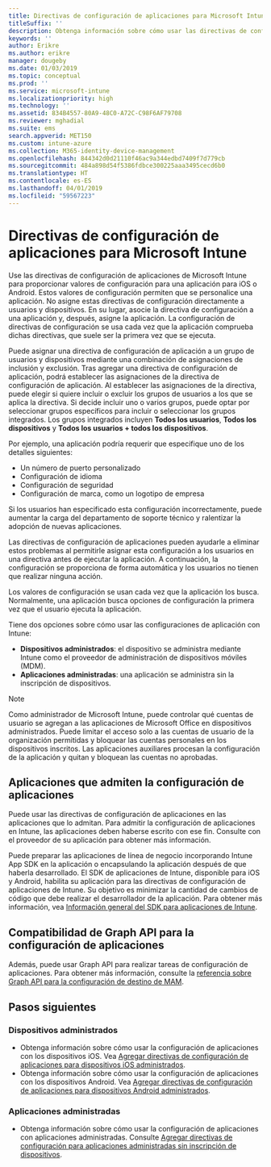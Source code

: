```yaml
---
title: Directivas de configuración de aplicaciones para Microsoft Intune
titleSuffix: ''
description: Obtenga información sobre cómo usar las directivas de configuración de aplicaciones en un dispositivo iOS o Android en Microsoft Intune.
keywords: ''
author: Erikre
ms.author: erikre
manager: dougeby
ms.date: 01/03/2019
ms.topic: conceptual
ms.prod: ''
ms.service: microsoft-intune
ms.localizationpriority: high
ms.technology: ''
ms.assetid: 834B4557-80A9-48C0-A72C-C98F6AF79708
ms.reviewer: mghadial
ms.suite: ems
search.appverid: MET150
ms.custom: intune-azure
ms.collection: M365-identity-device-management
ms.openlocfilehash: 844342d0d21110f46ac9a344edbd7409f7d779cb
ms.sourcegitcommit: 484a898d54f5386fdbce300225aaa3495cecd6b0
ms.translationtype: HT
ms.contentlocale: es-ES
ms.lasthandoff: 04/01/2019
ms.locfileid: "59567223"
---
```

# <a name="app-configuration-policies-for-microsoft-intune"></a>Directivas de configuración de aplicaciones para Microsoft Intune

Use las directivas de configuración de aplicaciones de Microsoft Intune para proporcionar valores de configuración para una aplicación para iOS o Android. Estos valores de configuración permiten que se personalice una aplicación. No asigne estas directivas de configuración directamente a usuarios y dispositivos. En su lugar, asocie la directiva de configuración a una aplicación y, después, asigne la aplicación. La configuración de directivas de configuración se usa cada vez que la aplicación comprueba dichas directivas, que suele ser la primera vez que se ejecuta.

Puede asignar una directiva de configuración de aplicación a un grupo de usuarios y dispositivos mediante una combinación de asignaciones de inclusión y exclusión. Tras agregar una directiva de configuración de aplicación, podrá establecer las asignaciones de la directiva de configuración de aplicación. Al establecer las asignaciones de la directiva, puede elegir si quiere incluir o excluir los grupos de usuarios a los que se aplica la directiva. Si decide incluir uno o varios grupos, puede optar por seleccionar grupos específicos para incluir o seleccionar los grupos integrados. Los grupos integrados incluyen **Todos los usuarios**, **Todos los dispositivos** y **Todos los usuarios + todos los dispositivos**.

Por ejemplo, una aplicación podría requerir que especifique uno de los detalles siguientes:

- Un número de puerto personalizado
- Configuración de idioma
- Configuración de seguridad
- Configuración de marca, como un logotipo de empresa

Si los usuarios han especificado esta configuración incorrectamente, puede aumentar la carga del departamento de soporte técnico y ralentizar la adopción de nuevas aplicaciones.

Las directivas de configuración de aplicaciones pueden ayudarle a eliminar estos problemas al permitirle asignar esta configuración a los usuarios en una directiva antes de ejecutar la aplicación. A continuación, la configuración se proporciona de forma automática y los usuarios no tienen que realizar ninguna acción.

Los valores de configuración se usan cada vez que la aplicación los busca. Normalmente, una aplicación busca opciones de configuración la primera vez que el usuario ejecuta la aplicación.

Tiene dos opciones sobre cómo usar las configuraciones de aplicación con Intune:
 - **Dispositivos administrados**: el dispositivo se administra mediante Intune como el proveedor de administración de dispositivos móviles (MDM).
 - **Aplicaciones administradas**: una aplicación se administra sin la inscripción de dispositivos.

> [!NOTE]
> Como administrador de Microsoft Intune, puede controlar qué cuentas de usuario se agregan a las aplicaciones de Microsoft Office en dispositivos administrados. Puede limitar el acceso solo a las cuentas de usuario de la organización permitidas y bloquear las cuentas personales en los dispositivos inscritos. Las aplicaciones auxiliares procesan la configuración de la aplicación y quitan y bloquean las cuentas no aprobadas.

## <a name="apps-that-support-app-configuration"></a>Aplicaciones que admiten la configuración de aplicaciones

Puede usar las directivas de configuración de aplicaciones en las aplicaciones que lo admitan. Para admitir la configuración de aplicaciones en Intune, las aplicaciones deben haberse escrito con ese fin. Consulte con el proveedor de su aplicación para obtener más información.

Puede preparar las aplicaciones de línea de negocio incorporando Intune App SDK en la aplicación o encapsulando la aplicación después de que haberla desarrollado. El SDK de aplicaciones de Intune, disponible para iOS y Android, habilita su aplicación para las directivas de configuración de aplicaciones de Intune. Su objetivo es minimizar la cantidad de cambios de código que debe realizar el desarrollador de la aplicación. Para obtener más información, vea [Información general del SDK para aplicaciones de Intune](app-sdk.md).

## <a name="graph-api-support-for-app-configuration"></a>Compatibilidad de Graph API para la configuración de aplicaciones

Además, puede usar Graph API para realizar tareas de configuración de aplicaciones. Para obtener más información, consulte la [referencia sobre Graph API para la configuración de destino de MAM](https://graph.microsoft.io/docs/api-reference/beta/api/intune_mam_targetedmanagedappconfiguration_create).

## <a name="next-steps"></a>Pasos siguientes

### <a name="managed-devices"></a>Dispositivos administrados

 - Obtenga información sobre cómo usar la configuración de aplicaciones con los dispositivos iOS.  Vea [Agregar directivas de configuración de aplicaciones para dispositivos iOS administrados](app-configuration-policies-use-ios.md).
 - Obtenga información sobre cómo usar la configuración de aplicaciones con los dispositivos Android.  Vea [Agregar directivas de configuración de aplicaciones para dispositivos Android administrados](app-configuration-policies-use-android.md).

### <a name="managed-apps"></a>Aplicaciones administradas

 - Obtenga información sobre cómo usar la configuración de aplicaciones con aplicaciones administradas. Consulte [Agregar directivas de configuración para aplicaciones administradas sin inscripción de dispositivos](app-configuration-policies-managed-app.md).
